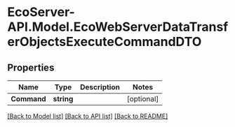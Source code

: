 # EcoServer-API.Model.EcoWebServerDataTransferObjectsExecuteCommandDTO
## Properties

Name | Type | Description | Notes
------------ | ------------- | ------------- | -------------
**Command** | **string** |  | [optional] 

[[Back to Model list]](../README.md#documentation-for-models) [[Back to API list]](../README.md#documentation-for-api-endpoints) [[Back to README]](../README.md)

